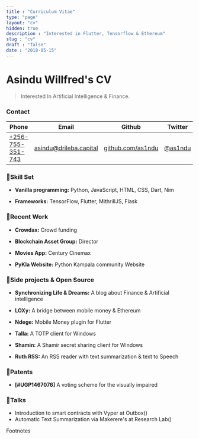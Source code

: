 ```yaml
---
title : "Curriculum Vitae"
type: "page"
layout: "cv"
hidden: true
description : "Interested in Flutter, Tensorflow & Ethereum"
slug : "cv"
draft : "false"
date : "2018-05-15"
---
```


# Asindu Willfred's CV

> Interested In Artificial Intelligence & Finance.

### Contact
Phone                              |Email                                       | Github                         | Twitter         |
-----------------------------------|--------------------------------------------|--------------------------------|-----------------|
[+256-755-351-743](#)              |[asindu@drileba.capital](#)                 |[github.com/as1ndu](#)          |[@as1ndu](#)     |

### 🔨Skill Set

- **Vanilla programming:**  Python, JavaScript, HTML, CSS, Dart, Nim

- **Frameworks:**  TensorFlow, Flutter, MithrillJS, Flask

### 💼Recent Work
- **Crowdax:** Crowd funding

- **Blockchain Asset Group:**  Director

- **Movies App:** Century Cinemax

- **PyKla Website:** Python Kampala community Website

### 🔭Side projects & Open Source
- **Synchronizing Life & Dreams:** A blog about Finance & Artificial intelligence

- **LOXy:** A bridge between mobile money & Ethereum

- **Ndege:** Mobile Money plugin for Flutter 

- **Talla:** A TOTP client for Windows

- **Shamin:** A Shamir secret sharing client for Windows

- **Ruth RSS:** An RSS reader with text summarization & text to Speech

### 🔌Patents

- **[#UGP1467076]** A voting scheme for the visually impaired

###  👥Talks
- Introduction to smart contracts with Vyper at Outbox()
- Automatic Text Summarization via Makerere's at Research Lab()

Footnotes

